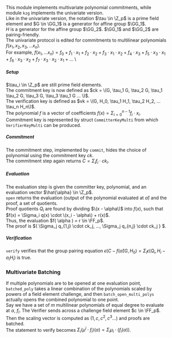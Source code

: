 This module implements multivariate polynomial commitments, while module `kzg` implements the univariate version. \
Like in the univariate version, the notation $\tau \in \Z_p$ is a prime field element and $G \in \GG_1$ is a generator for affine group $\GG_1$. \
$H$ is a generator for the affine group $\GG_2$. $\GG_1$ and $\GG_2$ are pairing-friendly. \
The univariate protocol is edited for commitments to multilinear polynomials $f(x_1, x_2, x_3, ... x_n)$. \
For example, $f(x_1, ... x_n) = f_0 + f_1 \cdot x_1 + f_2 \cdot x_2 + f_3 \cdot x_1 \cdot x_2 + f_4 \cdot x_3 + f_5 \cdot x_3 \cdot x_1 + f_6 \cdot x_3 \cdot x_2 + f_7 \cdot x_3 \cdot x_2 \cdot x_1 + ...$ \
 
##### Setup

$\tau_i \in \Z_p$ are still prime field elements. \
The commitment key is now defined as $ck = \(G, \tau_1 G, \tau_2 G, \tau_1 \tau_2 G, \tau_3 G, \tau_3 \tau_1 G ... \)$. \
The verification key is defined as $vk = \(G, H_0, \tau_1 H_1, \tau_2 H_2, ... \tau_n H_n\)$. \
The polynomial $f$ is a vector of coefficients $f(x) = \Sigma_{i=0}^{n-1} f_i \cdot x_i$. \
Commitment key is represented by struct `CommitterKeyMulti` from which `VerifierKeyMulti` can be produced.

##### Commitment

The commitment step, implemented by `commit`, hides the choice of polynomial using the commitment key $ck$. \
The commitment step again returns $C = \Sigma_i f_i \cdot ck_i$.

##### Evaluation

The evaluation step is given the committer key, polynomial, and an evaluation vector $\hat{\alpha} \in \Z_p$. \
`open` returns the evaluation (output of the polynomial evaluated at $\hat{\alpha}$) and the proof, a set of quotients. \
Proof quotients $Q_i$ are found by dividing $\(x - \alpha\)$ into $f(x)$, such that $f(x) = \Sigma_i q(x) \cdot \(x_i - \alpha\) + r(x)$. \
Thus, the evaluation $f( \alpha ) = r \in \FF_p$. \
The proof is ${ \Sigma_j q_{1,j} \cdot ck_j, ..., \Sigma_j q_{n,j} \cdot ck_j } $.

##### Verification

`verify` verifies that the group pairing equation $\epsilon(C - f(\hat{\alpha})G, H_0) = \Sigma_i \epsilon(Q_i, H_i - \alpha_i H_i)$ is true. 

### Multivariate Batching

If multiple polynomials are to be opened at one evaluation point, `batched_poly` takes a linear combination of the polynomials scaled by powers of a field element challenge, and then `batch_open_multi_polys` actually opens the combined polynomial to one point. \
Say we have a set of $m$ multilinear polynomials of equal degree to evaluate at $\alpha$, $f_i$. The Verifier sends across a challenge field element $c \in \FF_p$. \
Then the scaling vector is computed as $(1, c, c^{2}, c^{3}...)$ and proofs are batched. \
The statement to verify becomes $\Sigma_i (\mu^i \cdot f_i) (\alpha) = \Sigma_i \mu_i \cdot (f_i (\alpha))$. 

